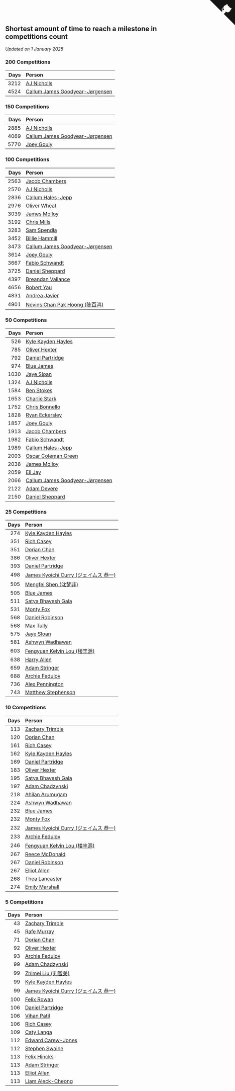 ## Shortest amount of time to reach a milestone in competitions count

*Updated on  1 January 2025*


### 200 Competitions

| Days | Person |
| ---: | :--- |
| 3212 | [AJ Nicholls](https://www.worldcubeassociation.org/persons/2015NICH04) |
| 4524 | [Callum James Goodyear-Jørgensen](https://www.worldcubeassociation.org/persons/2012GOOD02) |

### 150 Competitions

| Days | Person |
| ---: | :--- |
| 2885 | [AJ Nicholls](https://www.worldcubeassociation.org/persons/2015NICH04) |
| 4069 | [Callum James Goodyear-Jørgensen](https://www.worldcubeassociation.org/persons/2012GOOD02) |
| 5770 | [Joey Gouly](https://www.worldcubeassociation.org/persons/2007GOUL01) |

### 100 Competitions

| Days | Person |
| ---: | :--- |
| 2563 | [Jacob Chambers](https://www.worldcubeassociation.org/persons/2017CHAM09) |
| 2570 | [AJ Nicholls](https://www.worldcubeassociation.org/persons/2015NICH04) |
| 2836 | [Callum Hales-Jepp](https://www.worldcubeassociation.org/persons/2012HALE01) |
| 2976 | [Oliver Wheat](https://www.worldcubeassociation.org/persons/2016WHEA01) |
| 3039 | [James Molloy](https://www.worldcubeassociation.org/persons/2011MOLL01) |
| 3192 | [Chris Mills](https://www.worldcubeassociation.org/persons/2014MILL04) |
| 3283 | [Sam Spendla](https://www.worldcubeassociation.org/persons/2015SPEN01) |
| 3452 | [Billie Hammill](https://www.worldcubeassociation.org/persons/2015HAMM01) |
| 3473 | [Callum James Goodyear-Jørgensen](https://www.worldcubeassociation.org/persons/2012GOOD02) |
| 3614 | [Joey Gouly](https://www.worldcubeassociation.org/persons/2007GOUL01) |
| 3667 | [Fabio Schwandt](https://www.worldcubeassociation.org/persons/2014SCHW02) |
| 3725 | [Daniel Sheppard](https://www.worldcubeassociation.org/persons/2009SHEP01) |
| 4397 | [Breandan Vallance](https://www.worldcubeassociation.org/persons/2007VALL01) |
| 4656 | [Robert Yau](https://www.worldcubeassociation.org/persons/2009YAUR01) |
| 4831 | [Andrea Javier](https://www.worldcubeassociation.org/persons/2010JAVI01) |
| 4901 | [Nevins Chan Pak Hoong (陈百鸿)](https://www.worldcubeassociation.org/persons/2010CHAN20) |

### 50 Competitions

| Days | Person |
| ---: | :--- |
| 526 | [Kyle Kayden Hayles](https://www.worldcubeassociation.org/persons/2022HAYL02) |
| 785 | [Oliver Hexter](https://www.worldcubeassociation.org/persons/2022HEXT01) |
| 792 | [Daniel Partridge](https://www.worldcubeassociation.org/persons/2022PART02) |
| 974 | [Blue James](https://www.worldcubeassociation.org/persons/2022JAME01) |
| 1030 | [Jaye Sloan](https://www.worldcubeassociation.org/persons/2022SLOA01) |
| 1324 | [AJ Nicholls](https://www.worldcubeassociation.org/persons/2015NICH04) |
| 1584 | [Ben Stokes](https://www.worldcubeassociation.org/persons/2018STOK01) |
| 1653 | [Charlie Stark](https://www.worldcubeassociation.org/persons/2014STAR05) |
| 1752 | [Chris Bonnello](https://www.worldcubeassociation.org/persons/2019BONN05) |
| 1828 | [Ryan Eckersley](https://www.worldcubeassociation.org/persons/2019ECKE02) |
| 1857 | [Joey Gouly](https://www.worldcubeassociation.org/persons/2007GOUL01) |
| 1913 | [Jacob Chambers](https://www.worldcubeassociation.org/persons/2017CHAM09) |
| 1982 | [Fabio Schwandt](https://www.worldcubeassociation.org/persons/2014SCHW02) |
| 1989 | [Callum Hales-Jepp](https://www.worldcubeassociation.org/persons/2012HALE01) |
| 2003 | [Oscar Coleman Green](https://www.worldcubeassociation.org/persons/2018GREE09) |
| 2038 | [James Molloy](https://www.worldcubeassociation.org/persons/2011MOLL01) |
| 2059 | [Eli Jay](https://www.worldcubeassociation.org/persons/2014JAYE01) |
| 2066 | [Callum James Goodyear-Jørgensen](https://www.worldcubeassociation.org/persons/2012GOOD02) |
| 2122 | [Adam Devere](https://www.worldcubeassociation.org/persons/2018DEVE02) |
| 2150 | [Daniel Sheppard](https://www.worldcubeassociation.org/persons/2009SHEP01) |

### 25 Competitions

| Days | Person |
| ---: | :--- |
| 274 | [Kyle Kayden Hayles](https://www.worldcubeassociation.org/persons/2022HAYL02) |
| 351 | [Rich Casey](https://www.worldcubeassociation.org/persons/2023CASE06) |
| 351 | [Dorian Chan](https://www.worldcubeassociation.org/persons/2023DORI01) |
| 386 | [Oliver Hexter](https://www.worldcubeassociation.org/persons/2022HEXT01) |
| 393 | [Daniel Partridge](https://www.worldcubeassociation.org/persons/2022PART02) |
| 498 | [James Kyoichi Curry (ジェイムス 恭一)](https://www.worldcubeassociation.org/persons/2023CURR06) |
| 505 | [Mengfei Shen (沈梦非)](https://www.worldcubeassociation.org/persons/2018SHEN07) |
| 505 | [Blue James](https://www.worldcubeassociation.org/persons/2022JAME01) |
| 511 | [Satya Bhavesh Gala](https://www.worldcubeassociation.org/persons/2022GALA03) |
| 531 | [Monty Fox](https://www.worldcubeassociation.org/persons/2023FOXM01) |
| 568 | [Daniel Robinson](https://www.worldcubeassociation.org/persons/2023ROBI10) |
| 568 | [Max Tully](https://www.worldcubeassociation.org/persons/2023TULL04) |
| 575 | [Jaye Sloan](https://www.worldcubeassociation.org/persons/2022SLOA01) |
| 581 | [Ashwyn Wadhawan](https://www.worldcubeassociation.org/persons/2022WADH02) |
| 603 | [Fengyuan Kelvin Lou (楼丰源)](https://www.worldcubeassociation.org/persons/2023LOUF01) |
| 638 | [Harry Allen](https://www.worldcubeassociation.org/persons/2023ALLE01) |
| 659 | [Adam Stringer](https://www.worldcubeassociation.org/persons/2023STRI02) |
| 688 | [Archie Fedulov](https://www.worldcubeassociation.org/persons/2022FEDU01) |
| 736 | [Alex Pennington](https://www.worldcubeassociation.org/persons/2022PENN04) |
| 743 | [Matthew Stephenson](https://www.worldcubeassociation.org/persons/2022STEP04) |

### 10 Competitions

| Days | Person |
| ---: | :--- |
| 113 | [Zachary Trimble](https://www.worldcubeassociation.org/persons/2024TRIM01) |
| 120 | [Dorian Chan](https://www.worldcubeassociation.org/persons/2023DORI01) |
| 161 | [Rich Casey](https://www.worldcubeassociation.org/persons/2023CASE06) |
| 162 | [Kyle Kayden Hayles](https://www.worldcubeassociation.org/persons/2022HAYL02) |
| 169 | [Daniel Partridge](https://www.worldcubeassociation.org/persons/2022PART02) |
| 183 | [Oliver Hexter](https://www.worldcubeassociation.org/persons/2022HEXT01) |
| 195 | [Satya Bhavesh Gala](https://www.worldcubeassociation.org/persons/2022GALA03) |
| 197 | [Adam Chadzynski](https://www.worldcubeassociation.org/persons/2022CHAD02) |
| 218 | [Ahilan Arumugam](https://www.worldcubeassociation.org/persons/2023ARUM01) |
| 224 | [Ashwyn Wadhawan](https://www.worldcubeassociation.org/persons/2022WADH02) |
| 232 | [Blue James](https://www.worldcubeassociation.org/persons/2022JAME01) |
| 232 | [Monty Fox](https://www.worldcubeassociation.org/persons/2023FOXM01) |
| 232 | [James Kyoichi Curry (ジェイムス 恭一)](https://www.worldcubeassociation.org/persons/2023CURR06) |
| 233 | [Archie Fedulov](https://www.worldcubeassociation.org/persons/2022FEDU01) |
| 246 | [Fengyuan Kelvin Lou (楼丰源)](https://www.worldcubeassociation.org/persons/2023LOUF01) |
| 267 | [Reece McDonald](https://www.worldcubeassociation.org/persons/2022MCDO11) |
| 267 | [Daniel Robinson](https://www.worldcubeassociation.org/persons/2023ROBI10) |
| 267 | [Elliot Allen](https://www.worldcubeassociation.org/persons/2023ALLE16) |
| 268 | [Thea Lancaster](https://www.worldcubeassociation.org/persons/2023LANC06) |
| 274 | [Emily Marshall](https://www.worldcubeassociation.org/persons/2023MARS02) |

### 5 Competitions

| Days | Person |
| ---: | :--- |
| 43 | [Zachary Trimble](https://www.worldcubeassociation.org/persons/2024TRIM01) |
| 45 | [Rafe Murray](https://www.worldcubeassociation.org/persons/2024MURR08) |
| 71 | [Dorian Chan](https://www.worldcubeassociation.org/persons/2023DORI01) |
| 92 | [Oliver Hexter](https://www.worldcubeassociation.org/persons/2022HEXT01) |
| 93 | [Archie Fedulov](https://www.worldcubeassociation.org/persons/2022FEDU01) |
| 99 | [Adam Chadzynski](https://www.worldcubeassociation.org/persons/2022CHAD02) |
| 99 | [Zhimei Liu (刘智美)](https://www.worldcubeassociation.org/persons/2022LIUZ04) |
| 99 | [Kyle Kayden Hayles](https://www.worldcubeassociation.org/persons/2022HAYL02) |
| 99 | [James Kyoichi Curry (ジェイムス 恭一)](https://www.worldcubeassociation.org/persons/2023CURR06) |
| 100 | [Felix Rowan](https://www.worldcubeassociation.org/persons/2023ROWA01) |
| 106 | [Daniel Partridge](https://www.worldcubeassociation.org/persons/2022PART02) |
| 106 | [Vihan Patil](https://www.worldcubeassociation.org/persons/2022PATI12) |
| 106 | [Rich Casey](https://www.worldcubeassociation.org/persons/2023CASE06) |
| 109 | [Caty Langa](https://www.worldcubeassociation.org/persons/2024LANG10) |
| 112 | [Edward Carew-Jones](https://www.worldcubeassociation.org/persons/2022CARE01) |
| 112 | [Stephen Swaine](https://www.worldcubeassociation.org/persons/2022SWAI01) |
| 113 | [Felix Hincks](https://www.worldcubeassociation.org/persons/2022HINC01) |
| 113 | [Adam Stringer](https://www.worldcubeassociation.org/persons/2023STRI02) |
| 113 | [Elliot Allen](https://www.worldcubeassociation.org/persons/2023ALLE16) |
| 113 | [Liam Aleck-Cheong](https://www.worldcubeassociation.org/persons/2024ALEC02) |


<a href="https://github.com/simonkellly/wca_statistics_uk" class="github-corner" aria-label="View source on Github"><svg width="80" height="80" viewBox="0 0 250 250" style="fill:#151513; color:#fff; position: absolute; top: 0; border: 0; right: 0;" aria-hidden="true"><path d="M0,0 L115,115 L130,115 L142,142 L250,250 L250,0 Z"></path><path d="M128.3,109.0 C113.8,99.7 119.0,89.6 119.0,89.6 C122.0,82.7 120.5,78.6 120.5,78.6 C119.2,72.0 123.4,76.3 123.4,76.3 C127.3,80.9 125.5,87.3 125.5,87.3 C122.9,97.6 130.6,101.9 134.4,103.2" fill="currentColor" style="transform-origin: 130px 106px;" class="octo-arm"></path><path d="M115.0,115.0 C114.9,115.1 118.7,116.5 119.8,115.4 L133.7,101.6 C136.9,99.2 139.9,98.4 142.2,98.6 C133.8,88.0 127.5,74.4 143.8,58.0 C148.5,53.4 154.0,51.2 159.7,51.0 C160.3,49.4 163.2,43.6 171.4,40.1 C171.4,40.1 176.1,42.5 178.8,56.2 C183.1,58.6 187.2,61.8 190.9,65.4 C194.5,69.0 197.7,73.2 200.1,77.6 C213.8,80.2 216.3,84.9 216.3,84.9 C212.7,93.1 206.9,96.0 205.4,96.6 C205.1,102.4 203.0,107.8 198.3,112.5 C181.9,128.9 168.3,122.5 157.7,114.1 C157.9,116.9 156.7,120.9 152.7,124.9 L141.0,136.5 C139.8,137.7 141.6,141.9 141.8,141.8 Z" fill="currentColor" class="octo-body"></path></svg></a><style>.github-corner:hover .octo-arm{animation:octocat-wave 560ms ease-in-out}@keyframes octocat-wave{0%,100%{transform:rotate(0)}20%,60%{transform:rotate(-25deg)}40%,80%{transform:rotate(10deg)}}@media (max-width:500px){.github-corner:hover .octo-arm{animation:none}.github-corner .octo-arm{animation:octocat-wave 560ms ease-in-out}}</style>
